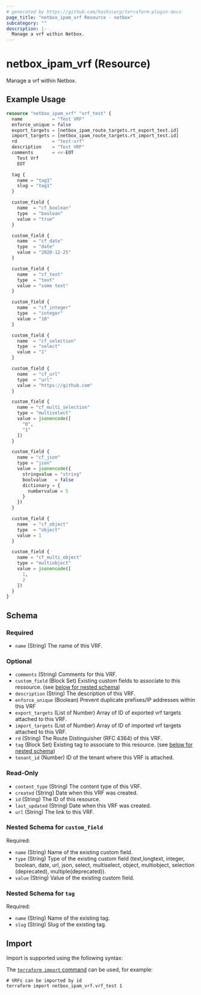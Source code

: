 ```yaml
---
# generated by https://github.com/hashicorp/terraform-plugin-docs
page_title: "netbox_ipam_vrf Resource - netbox"
subcategory: ""
description: |-
  Manage a vrf within Netbox.
---
```


# netbox_ipam_vrf (Resource)

Manage a vrf within Netbox.

## Example Usage

```terraform
resource "netbox_ipam_vrf" "vrf_test" {
  name           = "Test VRF"
  enforce_unique = false
  export_targets = [netbox_ipam_route_targets.rt_export_test.id]
  import_targets = [netbox_ipam_route_targets.rt_import_test.id]
  rd             = "test-vrf"
  description    = "Test VRF"
  comments       = <<-EOT
	Test Vrf
	EOT

  tag {
    name = "tag1"
    slug = "tag1"
  }

  custom_field {
    name  = "cf_boolean"
    type  = "boolean"
    value = "true"
  }

  custom_field {
    name  = "cf_date"
    type  = "date"
    value = "2020-12-25"
  }

  custom_field {
    name  = "cf_text"
    type  = "text"
    value = "some text"
  }

  custom_field {
    name  = "cf_integer"
    type  = "integer"
    value = "10"
  }

  custom_field {
    name  = "cf_selection"
    type  = "select"
    value = "1"
  }

  custom_field {
    name  = "cf_url"
    type  = "url"
    value = "https://github.com"
  }

  custom_field {
    name = "cf_multi_selection"
    type = "multiselect"
    value = jsonencode([
      "0",
      "1"
    ])
  }

  custom_field {
    name = "cf_json"
    type = "json"
    value = jsonencode({
      stringvalue = "string"
      boolvalue   = false
      dictionary = {
        numbervalue = 5
      }
    })
  }

  custom_field {
    name  = "cf_object"
    type  = "object"
    value = 1
  }

  custom_field {
    name = "cf_multi_object"
    type = "multiobject"
    value = jsonencode([
      1,
      2
    ])
  }
}
```

<!-- schema generated by tfplugindocs -->
## Schema

### Required

- `name` (String) The name of this VRF.

### Optional

- `comments` (String) Comments for this VRF.
- `custom_field` (Block Set) Existing custom fields to associate to this ressource. (see [below for nested schema](#nestedblock--custom_field))
- `description` (String) The description of this VRF.
- `enforce_unique` (Boolean) Prevent duplicate prefixes/IP addresses within this VRF
- `export_targets` (List of Number) Array of ID of exported vrf targets attached to this VRF.
- `import_targets` (List of Number) Array of ID of imported vrf targets attached to this VRF.
- `rd` (String) The Route Distinguisher (RFC 4364) of this VRF.
- `tag` (Block Set) Existing tag to associate to this resource. (see [below for nested schema](#nestedblock--tag))
- `tenant_id` (Number) ID of the tenant where this VRF is attached.

### Read-Only

- `content_type` (String) The content type of this VRF.
- `created` (String) Date when this VRF was created.
- `id` (String) The ID of this resource.
- `last_updated` (String) Date when this VRF was created.
- `url` (String) The link to this VRF.

<a id="nestedblock--custom_field"></a>
### Nested Schema for `custom_field`

Required:

- `name` (String) Name of the existing custom field.
- `type` (String) Type of the existing custom field (text,longtext, integer, boolean, date, url, json, select, multiselect, object, multiobject, selection (deprecated), multiple(deprecated)).
- `value` (String) Value of the existing custom field.


<a id="nestedblock--tag"></a>
### Nested Schema for `tag`

Required:

- `name` (String) Name of the existing tag.
- `slug` (String) Slug of the existing tag.

## Import

Import is supported using the following syntax:

The [`terraform import` command](https://developer.hashicorp.com/terraform/cli/commands/import) can be used, for example:

```shell
# VRFs can be imported by id
terraform import netbox_ipam_vrf.vrf_test 1
```
